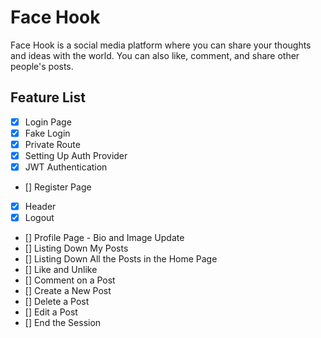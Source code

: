 # Face Hook

Face Hook is a social media platform where you can share your thoughts and ideas with the world. You can also like, comment, and share other people's posts.

## Feature List

- [x] Login Page
- [x] Fake Login
- [x] Private Route
- [x] Setting Up Auth Provider
- [x] JWT Authentication
- [] Register Page
- [x] Header
- [x] Logout
- [] Profile Page - Bio and Image Update
- [] Listing Down My Posts
- [] Listing Down All the Posts in the Home Page
- [] Like and Unlike
- [] Comment on a Post
- [] Create a New Post
- [] Delete a Post
- [] Edit a Post
- [] End the Session
